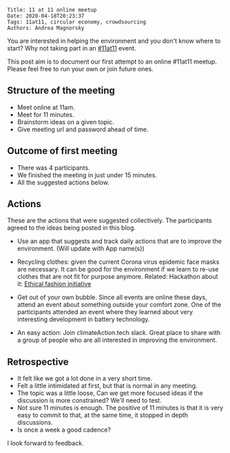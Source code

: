     Title: 11 at 11 online meetup
    Date: 2020-04-18T20:23:37
    Tags: 11at11, circular economy, crowdsourcing 
    Authors: Andrea Magnorsky

You are interested in helping the environment and you don't know where to start? Why not taking part in an [#11at11](https://twitter.com/search?q=%2311at11&src=typeahead_click&f=live) event.


<!-- more -->

This post aim is to document our first attempt to an online #11at11 meetup. Please feel free to run your own or join future ones. 

## Structure of the meeting

- Meet online at 11am.
- Meet for 11 minutes.
- Brainstorm ideas on a given topic.
- Give meeting url and password ahead of time.

## Outcome of first meeting

- There was 4 participants.
- We finished the meeting in just under 15 minutes.
- All the suggested actions below.

## Actions

These are the actions that were suggested collectively. The participants agreed to the ideas being posted in this blog.

* Use an app that suggests and track daily actions that are to improve the environment. (Will update with App name(s))

* Recycling clothes: given the current Corona virus epidemic face masks are necessary. It can be good for the environment if we learn to re-use clothes that are not fit for purpose anymore. Related: Hackathon about it: [Ethical fashion initiative](https://ethicalfashioninitiative.org/hackathon)  

* Get out of your own bubble. Since all events are online these days, attend an event about something outside your comfort zone. One of the participants attended an event where they learned about very interesting development in battery technology.

* An easy action: Join climateAction.tech slack. Great place to share with a group of people who are all interested in improving the environment.



## Retrospective

* It felt like we got a lot done in a very short time.
* Felt a little intimidated at first, but that is normal in any meeting.
* The topic was a little loose, Can we get more focused ideas if the discussion is more constrained?  We'll need to test.
* Not sure 11 minutes is enough. The positive of 11 minutes is that it is very easy to commit to that, at the same time, it stopped in depth discussions.
* Is once a week a good cadence?

I look forward to feedback.